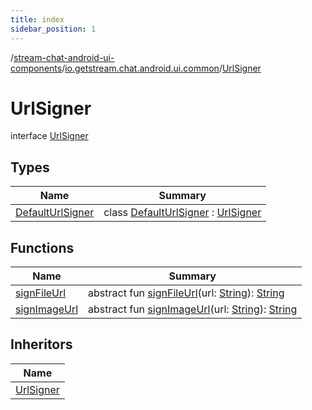 ```yaml
---
title: index
sidebar_position: 1
---
```

/[stream-chat-android-ui-components](../../index.md)/[io.getstream.chat.android.ui.common](../index.md)/[UrlSigner](index.md)  
  
  
  
# UrlSigner  
interface [UrlSigner](index.md)  
  
## Types  
  
|  Name |  Summary | 
|---|---|
| <a name="io.getstream.chat.android.ui.common/UrlSigner.DefaultUrlSigner///PointingToDeclaration/"></a>[DefaultUrlSigner](DefaultUrlSigner/index.md)| <a name="io.getstream.chat.android.ui.common/UrlSigner.DefaultUrlSigner///PointingToDeclaration/"></a>class [DefaultUrlSigner](DefaultUrlSigner/index.md) : [UrlSigner](index.md)|
  
  
## Functions  
  
|  Name |  Summary | 
|---|---|
| <a name="io.getstream.chat.android.ui.common/UrlSigner/signFileUrl/#kotlin.String/PointingToDeclaration/"></a>[signFileUrl](signFileUrl.md)| <a name="io.getstream.chat.android.ui.common/UrlSigner/signFileUrl/#kotlin.String/PointingToDeclaration/"></a>abstract fun [signFileUrl](signFileUrl.md)(url: [String](https://kotlinlang.org/api/latest/jvm/stdlib/kotlin/-string/index.html)): [String](https://kotlinlang.org/api/latest/jvm/stdlib/kotlin/-string/index.html)|
| <a name="io.getstream.chat.android.ui.common/UrlSigner/signImageUrl/#kotlin.String/PointingToDeclaration/"></a>[signImageUrl](signImageUrl.md)| <a name="io.getstream.chat.android.ui.common/UrlSigner/signImageUrl/#kotlin.String/PointingToDeclaration/"></a>abstract fun [signImageUrl](signImageUrl.md)(url: [String](https://kotlinlang.org/api/latest/jvm/stdlib/kotlin/-string/index.html)): [String](https://kotlinlang.org/api/latest/jvm/stdlib/kotlin/-string/index.html)|
  
  
## Inheritors  
  
|  Name | 
|---|
| <a name="io.getstream.chat.android.ui.common/UrlSigner.DefaultUrlSigner///PointingToDeclaration/"></a>[UrlSigner](DefaultUrlSigner/index.md)|

